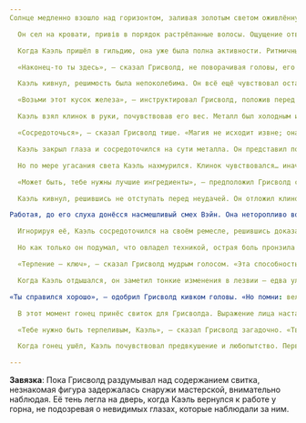 ```yaml
---
Солнце медленно взошло над горизонтом, заливая золотым светом оживлённую гильдию кузнецов. Каэль проснулся, сердце его билось от волнения и тревоги. Открытие прошлой ночью лишило его сна, мысли мчались вокруг новообретённой способности — Духоковки.

  Он сел на кровати, привів в порядок растрёпанные волосы. Ощущение ответственности легло на него, словно вторая кожа. Он знал, что это только начало, но это казалось критическим поворотным моментом в его жизни. С решимостью он отбросил одеяло и вышел в прохладный утренний воздух.

  Когда Каэль пришёл в гильдию, она уже была полна активности. Ритмичные удары молотков по наковальням наполняли воздух симфонией мастерства, которая когда-то была знакома, но теперь казалась отдалённым эхом на фоне его потенциала. Грисволд стоял у горна, занятый формированием куска металла в нечто похожее на произведение искусства.

  «Наконец-то ты здесь», — сказал Грисволд, не поворачивая головы, его голос был спокойным и успокаивающим. «Готов попробовать свои силы в Духоковке?»

  Каэль кивнул, решимость была непоколебима. Он всё ещё чувствовал остаточное тепло от вчерашнего открытия — свидетельство власти, которую теперь нес.

  «Возьми этот кусок железа», — инструктировал Грисволд, положив перед ним простой клинок. «Это будет твой первый тест».

  Каэль взял клинок в руки, почувствовав его вес. Металл был холодным и безжизненным, но он ощущал потенциал внутри — сырую энергию, ожидающую выхода.

  «Сосредоточься», — сказал Грисволд тише. «Магия не исходит извне; она рождается изнутри».

  Каэль закрыл глаза и сосредоточился на сути металла. Он представил поток живой магии, воображая, как она будет проходить через клинок. Горн ожил, когда он погрузил лезвие в пламя, и тепло усилилось вместе с его концентрацией.

  Но по мере угасания света Каэль нахмурился. Клинок чувствовался… иначе. Он не имел нужной прочности, был хрупким и неотшлифованным. Тогда он понял, что материалы были неподходящего качества — урок как в мастерстве, так и в терпении.

  «Может быть, тебе нужны лучшие ингредиенты», — предположил Грисволд с сочувствием в голосе. «Но не беспокойся; это только начало».

  Каэль кивнул, решившись не отступать перед неудачей. Он отложил клинок и взял другой кусок металла, намереваясь попробовать снова.

Работая, до его слуха донёсся насмешливый смех Вэйн. Она неторопливо вошла в мастерскую с обычной ухмылкой на губах: «Чем это ты занялся?» — насмехалась она, явно не впечатлённая попытками Каэля.

  Игнорируя её, Каэль сосредоточился на своём ремесле, решившись доказать свою правоту. Лезвие, которое он выковывал, начало светиться неземным светом — свидетельство его растущего мастерства.

  Но как только он подумал, что овладел техникой, острая боль пронзила его руку. Усталость от ковки — предупреждающий знак, который нельзя было игнорировать. Он споткнулся назад, хватая воздух ртом, когда Грисволд подошёл ему на помощь.

  «Терпение — ключ», — сказал Грисволд мудрым голосом. «Эта способность — дар, но её нужно культивировать».

  Когда Каэль отдышался, он заметил тонкие изменения в лезвии — едва уловимые детали, намекающие на магию внутри него. Он поднял его для Грисволда, гордость переполняла его.

«Ты справился хорошо», — одобрил Грисволд кивком головы. «Но помни: величие требует равновесия».

  В этот момент гонец принёс свиток для Грисволда. Выражение лица наставника изменилось, когда он молча прочёл сообщение, выражая задумчивость.

  «Тебе нужно быть терпеливым, Каэль», — сказал Грисволд загадочно. «Твой путь только начинается».

  Когда гонец ушёл, Каэль почувствовал предвкушение и любопытство. Первое испытание выявило как трудности, так и возможности. Он был полон решимости подняться на любой вызов, какой бы он ни представился.

---
```


**Завязка**: Пока Грисволд раздумывал над содержанием свитка, незнакомая фигура задержалась снаружи мастерской,
внимательно наблюдая. Её тень легла на дверь, когда Каэль вернулся к работе у горна, не подозревая о невидимых глазах,
которые наблюдали за ним.